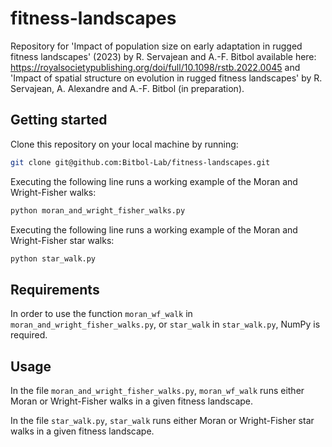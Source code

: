 # fitness-landscapes

Repository for 'Impact of population size on early adaptation in rugged fitness landscapes' (2023) by R. Servajean and A.-F. Bitbol available here: https://royalsocietypublishing.org/doi/full/10.1098/rstb.2022.0045
and 'Impact of spatial structure on evolution in rugged fitness landscapes' by R. Servajean, A. Alexandre and A.-F. Bitbol (in preparation).

## Getting started ##

Clone this repository on your local machine by running:

```bash
git clone git@github.com:Bitbol-Lab/fitness-landscapes.git
``` 
 

Executing the following line runs a working example of the Moran and Wright-Fisher walks:
```bash
python moran_and_wright_fisher_walks.py
```

Executing the following line runs a working example of the Moran and Wright-Fisher star walks:
```bash
python star_walk.py
``` 

## Requirements ##

In order to use the function `moran_wf_walk` in `moran_and_wright_fisher_walks.py`, or `star_walk` in `star_walk.py`, NumPy is required.


## Usage ##

In the file `moran_and_wright_fisher_walks.py`,
`
moran_wf_walk
`
runs either Moran or Wright-Fisher walks in a given fitness landscape.

In the file `star_walk.py`,
`
star_walk
`
runs either Moran or Wright-Fisher star walks in a given fitness landscape.
